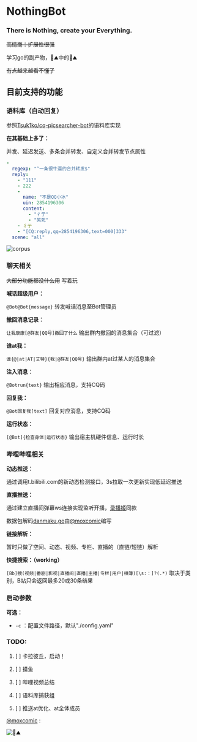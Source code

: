 # NothingBot
### There is Nothing, create your Everything.

~~高情商：扩展性很强~~

学习go的副产物，💩⛰️中的💩⛰️

~~有点越来越看不懂了~~

## 目前支持的功能

### 语料库（自动回复）

参照[Tsuk1ko/cq-picsearcher-bot](https://github.com/Tsuk1ko/cq-picsearcher-bot)的语料库实现

**在其基础上多了：**

并发、延迟发送、多条合并转发、自定义合并转发节点属性

```yaml
-
  regexp: "^一条很牛逼的合并转发$"
  reply:
    - "111"
    - 222
    -
      name: "不是QQ小冰"
      uin: 2854196306
      content:
        - "彳亍"
        - "笑死"
    - 彳亍
    - "[CQ:reply,qq=2854196306,text=000]333"
  scene: "all"
```

![corpus](https://github.com/Miuzarte/NothingBot/assets/66856838/15576647-c5ea-4948-8a13-947a7ac3ad81)

### 聊天相关

~~大部分功能都没什么用~~ 写着玩

**喊话超级用户：**

`@Bot@Bot{message}` 转发喊话消息至Bot管理员

**撤回消息记录：**

`让我康康[@群友|QQ号]撤回了什么` 输出群内撤回的消息集合（可过滤）

**谁at我：**

`谁{@|at|AT|艾特}{我|@群友|QQ号}` 输出群内at过某人的消息集合

**注入消息：**

`@Botrun{text}` 输出相应消息，支持CQ码

**回复我：**

`@Bot回复我[text]` 回复对应消息，支持CQ码

**运行状态：**

`[@Bot]{检查身体|运行状态}` 输出宿主机硬件信息、运行时长

### 哔哩哔哩相关

**动态推送：**

通过调用t.bilibili.com的新动态检测接口，3s拉取一次更新实现低延迟推送

**直播推送：**

通过建立直播间弹幕ws连接实现监听开播，[录播姬](https://github.com/BililiveRecorder/BililiveRecorder)同款

数据包解码[danmaku.go](danmaku.go)由[@moxcomic](https://github.com/moxcomic)编写

**链接解析：**

暂时只做了空间、动态、视频、专栏、直播的（直链/短链）解析

**快捷搜索：（working）**

`[Bb]搜(视频|番剧|影视|直播间|直播|主播|专栏|用户|相簿)[\s:：]?(.*)` 取决于类别，B站只会返回最多20或30条结果

### 启动参数

**可选：**

- `-c` ：配置文件路径，默认"./config.yaml"

### TODO:

1. [ ] 卡拉彼丘，启动！

110. [ ] 摸鱼

111. [ ] 哔哩视频总结

998. [ ] 语料库捕获组

999. [ ] 推送at优化、at全体成员

[@moxcomic](https://github.com/moxcomic) :

![💩⛰️](https://github.com/Miuzarte/NothingBot/assets/66856838/98eb9a3e-c27c-4d08-8182-2332cf956198)
